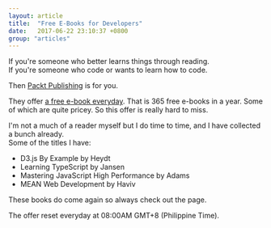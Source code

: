 ```yaml
---
layout: article
title:  "Free E-Books for Developers"
date:   2017-06-22 23:10:37 +0800
group: "articles"
---
```

If you're someone who better learns things through reading.<br/>
If you're someone who code or wants to learn how to code.

Then [Packt Publishing](https://www.packtpub.com/) is for you.

They offer [a free e-book everyday](https://www.packtpub.com/packt/offers/free-learning). That is 365 free e-books in a year. Some of which are quite pricey. So this offer is really hard to miss.

I'm not a much of a reader myself but I do time to time, and I have collected a bunch already.<br/>
Some of the titles I have:
<ul class="article_list">
    <li>D3.js By Example by Heydt</li>
    <li>Learning TypeScript by Jansen</li>
    <li>Mastering JavaScript High Performance by Adams</li>
    <li>MEAN Web Development by Haviv</li>
</ul>

These books do come again so always check out the page.

The offer reset everyday at 08:00AM GMT+8 (Philippine Time).
